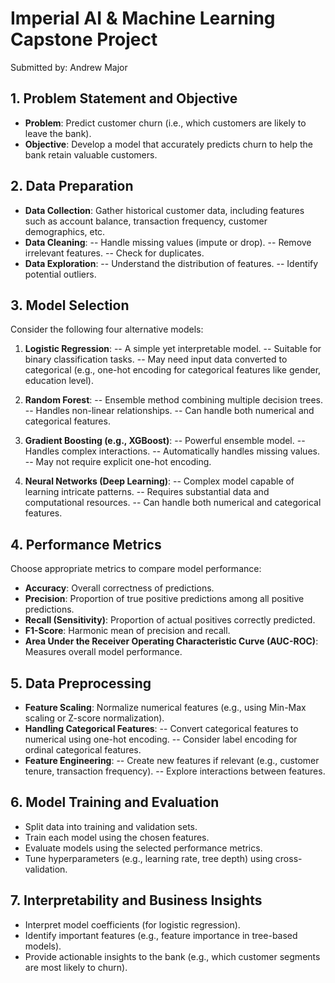 # Imperial AI & Machine Learning Capstone Project  

Submitted by: Andrew Major

## 1. Problem Statement and Objective  

- **Problem**: Predict customer churn (i.e., which customers are likely to leave the bank).
- **Objective**: Develop a model that accurately predicts churn to help the bank retain valuable customers.

## 2. Data Preparation  

- **Data Collection**: Gather historical customer data, including features such as account balance, transaction frequency, customer demographics, etc.
- **Data Cleaning**:
-- Handle missing values (impute or drop).
-- Remove irrelevant features.
-- Check for duplicates.
- **Data Exploration**:
-- Understand the distribution of features.
-- Identify potential outliers.

## 3. Model Selection  

Consider the following four alternative models:

1. **Logistic Regression**:
-- A simple yet interpretable model.
-- Suitable for binary classification tasks.
-- May need input data converted to categorical (e.g., one-hot encoding for categorical features like gender, education level).

2. **Random Forest**:
-- Ensemble method combining multiple decision trees.
-- Handles non-linear relationships.
-- Can handle both numerical and categorical features.

3. **Gradient Boosting (e.g., XGBoost)**:
-- Powerful ensemble model.
-- Handles complex interactions.
-- Automatically handles missing values.
-- May not require explicit one-hot encoding.

4. **Neural Networks (Deep Learning)**:
-- Complex model capable of learning intricate patterns.
-- Requires substantial data and computational resources.
-- Can handle both numerical and categorical features.

## 4. Performance Metrics  

Choose appropriate metrics to compare model performance:

- **Accuracy**: Overall correctness of predictions.
- **Precision**: Proportion of true positive predictions among all positive predictions.
- **Recall (Sensitivity)**: Proportion of actual positives correctly predicted.
- **F1-Score**: Harmonic mean of precision and recall.
- **Area Under the Receiver Operating Characteristic Curve (AUC-ROC)**: Measures overall model performance.

## 5. Data Preprocessing  

- **Feature Scaling**: Normalize numerical features (e.g., using Min-Max scaling or Z-score normalization).
- **Handling Categorical Features**:
-- Convert categorical features to numerical using one-hot encoding.
-- Consider label encoding for ordinal categorical features.
- **Feature Engineering**:
-- Create new features if relevant (e.g., customer tenure, transaction frequency).
-- Explore interactions between features.

## 6. Model Training and Evaluation  

- Split data into training and validation sets.
- Train each model using the chosen features.
- Evaluate models using the selected performance metrics.
- Tune hyperparameters (e.g., learning rate, tree depth) using cross-validation.

## 7. Interpretability and Business Insights  

- Interpret model coefficients (for logistic regression).
- Identify important features (e.g., feature importance in tree-based models).
- Provide actionable insights to the bank (e.g., which customer segments are most likely to churn).
